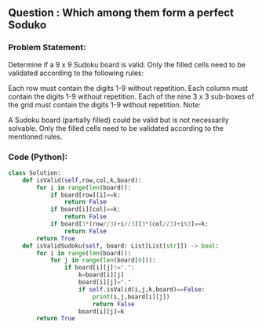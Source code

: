 ## Question : Which among them form a perfect Soduko

### Problem Statement:
Determine if a 9 x 9 Sudoku board is valid. Only the filled cells need to be validated according to the following rules:

Each row must contain the digits 1-9 without repetition.
Each column must contain the digits 1-9 without repetition.
Each of the nine 3 x 3 sub-boxes of the grid must contain the digits 1-9 without repetition.
Note:

A Sudoku board (partially filled) could be valid but is not necessarily solvable.
Only the filled cells need to be validated according to the mentioned rules.
### Code (Python):
```python
class Solution:
    def isValid(self,row,col,k,board):
        for i in range(len(board)):
            if board[row][i]==k:
                return False
            if board[i][col]==k:
                return False
            if board[3*(row//3)+i//3][3*(col//3)+i%3]==k:
                return False
        return True
    def isValidSudoku(self, board: List[List[str]]) -> bool:
        for i in range(len(board)):
            for j in range(len(board[0])):
                if board[i][j]!=".":
                    k=board[i][j]
                    board[i][j]="."
                    if self.isValid(i,j,k,board)==False:
                        print(i,j,board[i][j])
                        return False
                    board[i][j]=k
        return True
